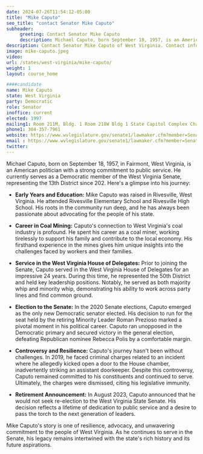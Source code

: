 ```yaml
---
date: 2024-07-26T11:54:12-05:00
title: "Mike Caputo"
seo_title: "contact Senator Mike Caputo"
subheader:
     greeting: Contact Senator Mike Caputo
     description: Michael Caputo, born September 18, 1957, is an American politician from the Democratic Party. He serves as a member of the West Virginia State Senate, representing District 13, and assumed office on December 1, 2020.
description: Contact Senator Mike Caputo of West Virginia. Contact information for Mike Caputo includes email address, phone number, and mailing address.
image: mike-caputo.jpeg
video:
url: /states/west-virginia/mike-caputo/
weight: 1
layout: course_home

####candidate
name: Mike Caputo
state: West Virginia
party: Democratic
role: Senator
inoffice: current
elected: 1997
mailing1: Room 211M, Bldg. 1 Room 218W Bldg 1 State Capitol Complex Charleston, WV 25305
phone1: 304-357-7961
website: https://www.wvlegislature.gov/senate1/lawmaker.cfm?member=Senator%20Caputo/
email : https://www.wvlegislature.gov/senate1/lawmaker.cfm?member=Senator%20Caputo/
twitter:
---
```

Michael Caputo, born on September 18, 1957, in Fairmont, West Virginia, is an American politician with a strong commitment to public service. He currently serves as a Democratic member of the West Virginia Senate, representing the 13th District since 202. Here's a glimpse into his journey:

- **Early Years and Education:**
  Mike Caputo was raised in Rivesville, West Virginia. He attended Rivesville Elementary School and Rivesville High School. His roots in the community run deep, and he has always been passionate about advocating for the people of his state.

- **Career in Coal Mining:**
  Caputo's connection to West Virginia's coal industry is profound. He spent his career as a coal miner, working tirelessly to support his family and contribute to the local economy. His firsthand experience in the mines gives him unique insights into the challenges faced by workers and their families.

- **Service in the West Virginia House of Delegates:**
  Prior to joining the Senate, Caputo served in the West Virginia House of Delegates for an impressive 24 years. During this time, he represented the 50th District and held key leadership positions. Notably, he served as both majority whip and minority whip, demonstrating his ability to work across party lines and find common ground.

- **Election to the Senate:**
  In the 2020 Senate elections, Caputo emerged as the only new Democratic senator elected. His decision to run for the seat held by the retiring Minority Leader Roman Prezioso marked a pivotal moment in his political career. Caputo ran unopposed in the Democratic primary and secured victory in the general election, defeating Republican nominee Rebecca Polis by a comfortable margin.

- **Controversy and Resilience:**
  Caputo's journey hasn't been without challenges. In 2019, he faced criminal charges related to an incident where he allegedly kicked open a door to the House chamber, inadvertently striking an assistant doorkeeper. Despite this controversy, Caputo remained committed to his constituents and continued to serve. Ultimately, the charges were dismissed, citing his legislative immunity.

- **Retirement Announcement:**
  In August 2023, Caputo announced that he would not seek re-election to the West Virginia State Senate. His decision reflects a lifetime of dedication to public service and a desire to pass the torch to the next generation of leaders.

Mike Caputo's story is one of resilience, advocacy, and unwavering commitment to the people of West Virginia. As he continues to serve in the Senate, his legacy remains intertwined with the state's rich history and its future aspirations.
